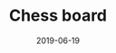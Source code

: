 ---
title: Chess board
date: 2019-06-19
id: 1
price: 25
image: ./chess_board.jpeg
description: Oil painting abstract 30x40
customField: 
    name: Pack Size
    values: [{name: 'One', priceChange: 0}, {name: 'Pack of 3', priceChange: 9.50}, {name: 'Pack of 5', priceChange: 20.00}]
---